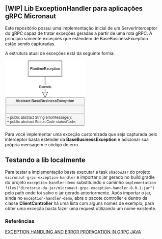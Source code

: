 ## [WIP] Lib ExceptionHandler para aplicações gRPC Micronaut 

Este repositório possui uma implementação inicial de um ServerInterceptor do gRPC capaz de tratar exceções
geradas a partir de uma rota gRPC. A princípio somente exceções que estendem de BaseBusinessException estão
sendo capturadas.

A estrutura atual de exceções está da seguinte forma:

<img src="./img/exception-structure.png" alt="Estrutura inicial"/>

Para você implementar uma exceção customizada que seja capturada pelo interceptor basta estender da **BaseBusinessException** e adicionar sua própria mensagem e código de erro.

## Testando a lib localmente

Para testar a implementação basta executar a task `shadowJar` do projeto `micronaut-grpc-exception-handler` e
importar o jar gerado no build.gradle do projeto `exception-handler-demo` substituindo o caminho 
`implementation files("diretorio-do-jar/micronaut-grpc-exception-handler-0.0.1.jar")` pelo path onde foi salvo o jar gerado anteriormente.
Após importar o jar, ainda no `exception-handler-demo`, abra o pacote controller e dentro da classe **ClientController** há uma lista com alguns nomes de exemplo, para obter uma exceção basta fazer uma request utilizando um nome existente. 


### Referências
[EXCEPTION HANDLING AND ERROR PROPAGATION IN GRPC JAVA](https://sultanov.dev/blog/exception-handling-in-grpc-java-server/)

